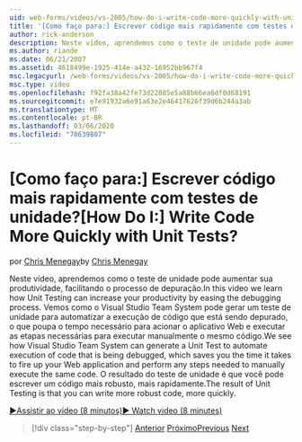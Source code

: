 ```yaml
---
uid: web-forms/videos/vs-2005/how-do-i-write-code-more-quickly-with-unit-tests
title: '[Como faço para:] Escrever código mais rapidamente com testes de unidade? | Microsoft Docs'
author: rick-anderson
description: Neste vídeo, aprendemos como o teste de unidade pode aumentar sua produtividade, facilitando o processo de depuração. Vemos como o Visual Studio Team System pode gerar um U...
ms.author: riande
ms.date: 06/21/2007
ms.assetid: 4618499e-1925-414e-a432-16952bb967f4
msc.legacyurl: /web-forms/videos/vs-2005/how-do-i-write-code-more-quickly-with-unit-tests
msc.type: video
ms.openlocfilehash: f92fa38a42fe73d22085e5a88b66ea6df0d68191
ms.sourcegitcommit: e7e91932a6e91a63e2e46417626f39d6b244a3ab
ms.translationtype: MT
ms.contentlocale: pt-BR
ms.lasthandoff: 03/06/2020
ms.locfileid: "78639807"
---
```

# <a name="how-do-i-write-code-more-quickly-with-unit-tests"></a><span data-ttu-id="9a7ad-105">[Como faço para:] Escrever código mais rapidamente com testes de unidade?</span><span class="sxs-lookup"><span data-stu-id="9a7ad-105">[How Do I:] Write Code More Quickly with Unit Tests?</span></span>

<span data-ttu-id="9a7ad-106">por [Chris Menegay](https://twitter.com/CMenegay)</span><span class="sxs-lookup"><span data-stu-id="9a7ad-106">by [Chris Menegay](https://twitter.com/CMenegay)</span></span>

<span data-ttu-id="9a7ad-107">Neste vídeo, aprendemos como o teste de unidade pode aumentar sua produtividade, facilitando o processo de depuração.</span><span class="sxs-lookup"><span data-stu-id="9a7ad-107">In this video we learn how Unit Testing can increase your productivity by easing the debugging process.</span></span> <span data-ttu-id="9a7ad-108">Vemos como o Visual Studio Team System pode gerar um teste de unidade para automatizar a execução de código que está sendo depurado, o que poupa o tempo necessário para acionar o aplicativo Web e executar as etapas necessárias para executar manualmente o mesmo código.</span><span class="sxs-lookup"><span data-stu-id="9a7ad-108">We see how Visual Studio Team System can generate a Unit Test to automate execution of code that is being debugged, which saves you the time it takes to fire up your Web application and perform any steps needed to manually execute the same code.</span></span> <span data-ttu-id="9a7ad-109">O resultado do teste de unidade é que você pode escrever um código mais robusto, mais rapidamente.</span><span class="sxs-lookup"><span data-stu-id="9a7ad-109">The result of Unit Testing is that you can write more robust code, more quickly.</span></span>

[<span data-ttu-id="9a7ad-110">&#9654;Assistir ao vídeo (8 minutos)</span><span class="sxs-lookup"><span data-stu-id="9a7ad-110">&#9654; Watch video (8 minutes)</span></span>](https://channel9.msdn.com/Blogs/ASP-NET-Site-Videos/how-do-i-write-code-more-quickly-with-unit-tests)

> [!div class="step-by-step"]
> <span data-ttu-id="9a7ad-111">[Anterior](how-do-i-create-my-own-bug-work-item.md)
> [Próximo](how-do-i-practice-test-driven-development.md)</span><span class="sxs-lookup"><span data-stu-id="9a7ad-111">[Previous](how-do-i-create-my-own-bug-work-item.md)
[Next](how-do-i-practice-test-driven-development.md)</span></span>
